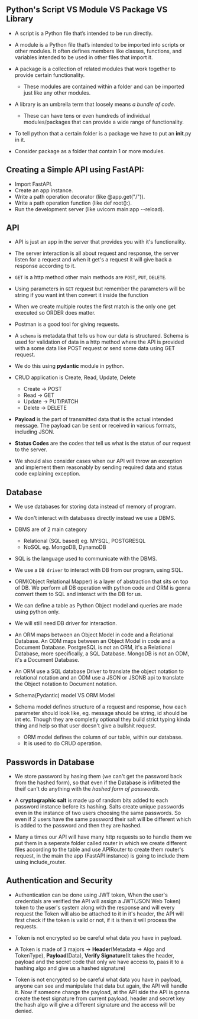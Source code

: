 ## Python's Script VS Module VS Package VS Library

- A script is a Python file that’s intended to be run directly.
- A module is a Python file that’s intended to be imported into scripts or other modules. It often defines members like classes, functions, and variables intended to be used in other files that import it.
- A package is a collection of related modules that work together to provide certain functionality.
  - These modules are contained within a folder and can be imported just like any other modules.
- A library is an umbrella term that loosely means _a bundle of code_.

  - These can have tens or even hundreds of individual modules/packages that can provide a wide range of functionality.

- To tell python that a certain folder is a package we have to put an **init**.py in it.
- Consider package as a folder that contain 1 or more modules.

## Creating a Simple API using FastAPI:

- Import FastAPI.
- Create an app instance.
- Write a path operation decorator (like @app.get("/")).
- Write a path operation function (like def root():).
- Run the development server (like uvicorn main:app --reload).

## API

- API is just an app in the server that provides you with it's functionality.
- The server interaction is all about request and response, the server listen for a request and when it get's a request it will give back a response according to it.

- `GET` is a http method other main methods are `POST`, `PUT`, `DELETE`.

- Using parameters in `GET` request but remember the parameters will be string if you want int then convert it inside the function

- When we create multiple routes the first match is the only one get executed so ORDER does matter.

- Postman is a good tool for giving requests.

- A `schema` is metadata that tells us how our data is structured. Schema is used for validation of data in a http method where the API is provided with a some data like POST request or send some data using GET request.
- We do this using **pydantic** module in python.

- CRUD application is Create, Read, Update, Delete

  - Create -> POST
  - Read -> GET
  - Update -> PUT/PATCH
  - Delete -> DELETE

- **Payload** is the part of transmitted data that is the actual intended message. The payload can be sent or received in various formats, including JSON.

- **Status Codes** are the codes that tell us what is the status of our request to the server.

- We should also consider cases when our API will throw an exception and implement them reasonably by sending required data and status code explaining exception.

## Database

- We use databases for storing data instead of memory of program.
- We don't interact with databases directly instead we use a DBMS.

- DBMS are of 2 main category

  - Relational (SQL based) eg. MYSQL, POSTGRESQL
  - NoSQL eg. MongoDB, DynamoDB

- SQL is the language used to communicate with the DBMS.

- We use a `DB driver` to interact with DB from our program, using SQL.

- ORM(Object Relational Mapper) is a layer of abstraction that sits on top of DB. We perform all DB operation with python code and ORM is gonna convert them to SQL and interact with the DB for us.
- We can define a table as Python Object model and queries are made using python only.
- We will still need DB driver for interaction.

- An ORM maps between an Object Model in code and a Relational Database. An ODM maps between an Object Model in code and a Document Database. PostgreSQL is not an ORM, it's a Relational Database, more specifically, a SQL Database. MongoDB is not an ODM, it's a Document Database.
- An ORM use a SQL database Driver to translate the object notation to relational notation and an ODM use a JSON or JSONB api to translate the Object notation to Document notation.

- Schema(Pydantic) model VS ORM Model
- Schema model defines structure of a request and response, how each parameter should look like, eg. message should be string, id should be int etc. Though they are completly optional they build strict typing kinda thing and help so that user doesn't give a bullshit request.

  - ORM model defines the column of our table, within our database.
  - It is used to do CRUD operation.

## Passwords in Database

- We store password by hasing them (we can't get the password back from the hashed form), so that even if the Database is infiltreted the theif can't do anything with the _hashed form of passwords_.

- A **cryptographic salt** is made up of random bits added to each password instance before its hashing. Salts create unique passwords even in the instance of two users choosing the same passwords. So even if 2 users have the same password their salt will be different which is added to the password and then they are hashed.

- Many a times our API will have many http requests so to handle them we put them in a seperate folder called router in which we create different files according to the table and use APIRouter to create them router's request, in the main the app (FastAPI instance) is going to include them using include_router.

## Authentication and Security

- Authentication can be done using JWT token, When the user's credentials are verified the API will assign a JWT(JSON Web Token) token to the user's system along with the response and will every request the Token will also be attached to it in it's header, the API will first check if the token is vaild or not, if it is then it will process the requests.

- Token is not encrypted so be careful what data you have in payload.

- A Token is made of 3 majors -> **Header**(Metadata -> Algo and TokenType), **Payload**(Data), **Verify Signature**(It takes the header, payload and the secret code that only we have access to, paas it to a hashing algo and give us a hashed signature)

- Token is not encrypted so be careful what data you have in payload, anyone can see and manipulate that data but again, the API will handle it. Now if someone change the payload, at the API side the API is gonna create the test signature from current payload, header and secret key the hash algo will give a different signature and the access will be denied.
